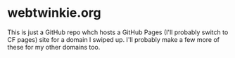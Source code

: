 # webtwinkie.org
This is just a GitHub repo whch hosts a GitHub Pages (I'll probably switch to CF pages) site for a domain I swiped up. I'll probably make a few more of these for my other domains too. 
